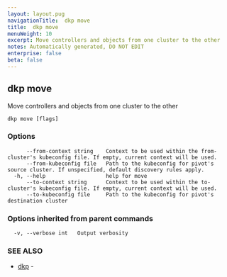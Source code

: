```yaml
---
layout: layout.pug
navigationTitle:  dkp move
title:  dkp move
menuWeight: 10
excerpt: Move controllers and objects from one cluster to the other
notes: Automatically generated, DO NOT EDIT
enterprise: false
beta: false
---
```

<!-- vale off -->
<!-- markdownlint-disable -->

## dkp move

Move controllers and objects from one cluster to the other

```
dkp move [flags]
```

### Options

```
      --from-context string    Context to be used within the from-cluster's kubeconfig file. If empty, current context will be used.
      --from-kubeconfig file   Path to the kubeconfig for pivot's source cluster. If unspecified, default discovery rules apply.
  -h, --help                   help for move
      --to-context string      Context to be used within the to-cluster's kubeconfig file. If empty, current context will be used.
      --to-kubeconfig file     Path to the kubeconfig for pivot's destination cluster
```

### Options inherited from parent commands

```
  -v, --verbose int   Output verbosity
```

### SEE ALSO

* [dkp](/dkp/kommander/2.2/cli/dkp/)	 - 

